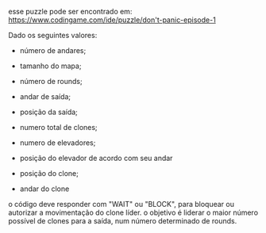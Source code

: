 esse puzzle pode ser encontrado em:
https://www.codingame.com/ide/puzzle/don't-panic-episode-1

Dado os seguintes valores: 
- número de andares;
- tamanho do mapa;
- número de rounds;
- andar de saída;
- posição da saída;
- numero total de clones;
- numero de elevadores;
- posição do elevador de acordo com seu andar

- posição do clone;
- andar do clone

o código deve responder com "WAIT" ou "BLOCK", para bloquear ou autorizar a movimentação do clone líder.
o objetivo é liderar o maior número possível de clones para a saída, num número determinado de rounds.
